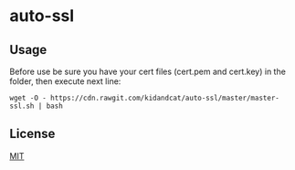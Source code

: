 # auto-ssl

## Usage
Before use be sure you have your cert files (cert.pem and cert.key) in the folder, then execute next line:

```wget -O - https://cdn.rawgit.com/kidandcat/auto-ssl/master/master-ssl.sh | bash```



## License

[MIT](LICENSE)
